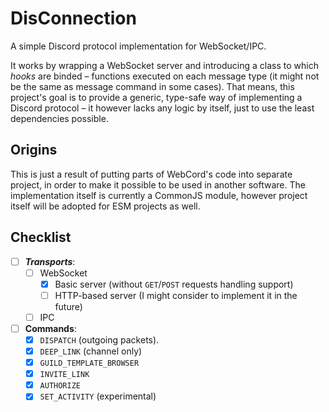 # DisConnection

A simple Discord protocol implementation for WebSocket/IPC.

It works by wrapping a WebSocket server and introducing a class to which *hooks*
are binded – functions executed on each message type (it might not be the same
as message command in some cases). That means, this project's goal is to
provide a generic, type-safe way of implementing a Discord protocol – it however
lacks any logic by itself, just to use the least dependencies possible.

## Origins

This is just a result of putting parts of WebCord's code into separate project,
in order to make it possible to be used in another software. The implementation
itself is currently a CommonJS module, however project itself will be adopted
for ESM projects as well.

## Checklist

- [ ] ***Transports***:
  - [ ] WebSocket
    - [X] Basic server (without `GET`/`POST` requests handling support)
    - [ ] HTTP-based server (I might consider to implement it in the future)
  - [ ] IPC
- [ ] **Commands**:
  - [X] `DISPATCH` (outgoing packets).
  - [X] `DEEP_LINK` (channel only)
  - [X] `GUILD_TEMPLATE_BROWSER`
  - [X] `INVITE_LINK`
  - [X] `AUTHORIZE`
  - [X] `SET_ACTIVITY` (experimental)
